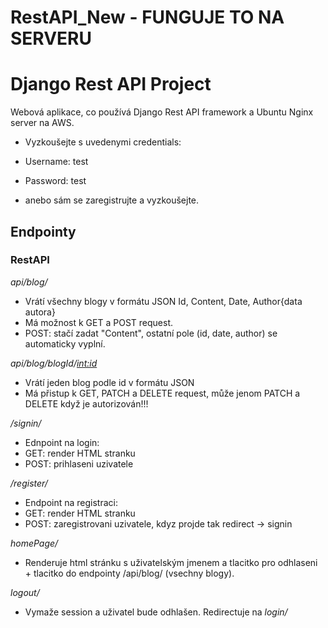 # RestAPI_New - FUNGUJE TO NA SERVERU
# Django Rest API Project 
Webová aplikace, co používá Django Rest API framework a Ubuntu Nginx server na AWS.

- Vyzkoušejte s uvedenymi credentials:
- Username: test
- Password: test

- anebo sám se zaregistrujte a vyzkoušejte.


## Endpointy
### RestAPI

*api/blog/*
 - Vrátí všechny blogy v formátu JSON Id, Content, Date, Author{data autora}
 - Má možnost k GET a POST request.
 - POST: stačí zadat "Content", ostatní pole (id, date, author) se automaticky vyplní.
 
*api/blog/blogId/<int:id>*
 - Vrátí jeden blog podle id v formátu JSON
 - Má přistup k GET, PATCH a DELETE request, může jenom PATCH a DELETE když je autorizován!!!
 
*/signin/*
- Ednpoint na login:
- GET: render HTML stranku
- POST: prihlaseni uzivatele

*/register/*
- Endpoint na registraci:
- GET: render HTML stranku
- POST: zaregistrovani uzivatele, kdyz projde tak redirect -> signin

*homePage/*
- Renderuje html stránku s uživatelským jmenem a tlacitko pro odhlaseni + tlacitko do endpointy /api/blog/ (vsechny blogy).

*logout/*
- Vymaže session a uživatel bude odhlašen. Redirectuje na *login/*
